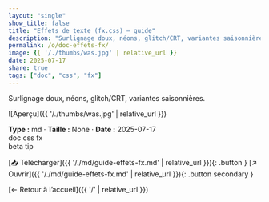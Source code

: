 ```yaml
---
layout: "single"
show_title: false
title: "Effets de texte (fx.css) — guide"
description: "Surlignage doux, néons, glitch/CRT, variantes saisonnières."
permalink: /o/doc-effets-fx/
image: {{ '/./thumbs/was.jpg' | relative_url }}
date: 2025-07-17
share: true
tags: ["doc", "css", "fx"]
---
```



Surlignage doux, néons, glitch/CRT, variantes saisonnières.

![Aperçu]({{ '/./thumbs/was.jpg' | relative_url }})

<div class="info-box"><strong>Type :</strong> md · <strong>Taille :</strong> None · <strong>Date :</strong> 2025-07-17</div>

<div class="tags"><span class="tag">doc</span> <span class="tag">css</span> <span class="tag">fx</span></div>

<div class="badges"><span class="badge">beta</span> <span class="badge">tip</span></div>

[📥 Télécharger]({{ '/./md/guide-effets-fx.md' | relative_url }}){: .button }
[↗ Ouvrir]({{ '/./md/guide-effets-fx.md' | relative_url }}){: .button secondary }

[← Retour à l’accueil]({{ '/' | relative_url }})
